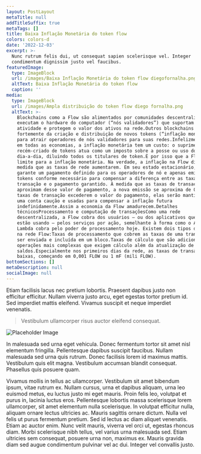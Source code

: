 ```yaml
---
layout: PostLayout
metaTitle: null
addTitleSuffix: true
metaTags: []
title: Baixa Inflação Monetária do token flow
colors: colors-d
date: '2022-12-03'
excerpt: >-
  Nunc rutrum felis dui, ut consequat sapien scelerisque vel. Integer
  condimentum dignissim justo vel faucibus.
featuredImage:
  type: ImageBlock
  url: /images/Baixa Inflação Monetária do token flow diegofornalha.png
  altText: Baixa Inflação Monetária do token flow
  caption: ''
media:
  type: ImageBlock
  url: /images/Ampla distribuição do token flow diego fornalha.png
  altText: >-
    Blockchains como a Flow são alimentados por comunidades descentralizadas que
    executam o hardware do computador (“nós validadores”) que suportam a
    atividade e protegem o valor dos ativos na rede.Outros blockchains dependem
    fortemente da criação e distribuição de novos tokens (“inflação monetária”)
    para atrair operadores de nós validadores para suas redes.Infelizmente, como
    em todas as economias, a inflação monetária tem um custo: o suprimento
    recém-criado de tokens atua como um imposto sobre a posse ou uso do
    dia-a-dia, diluindo todos os titulares de token.É por isso que a Flow tem um
    limite para a inflação monetária. Na verdade, a inflação na Flow diminuirá à
    medida que as taxas de rede aumentarem. Em seu estado estacionário, a Flow
    garante um pagamento definido para os operadores de nó e apenas emite novos
    tokens conforme necessário para compensar a diferença entre as taxas de
    transação e o pagamento garantido. À medida que as taxas de transação se
    aproximam desse valor de pagamento, a nova emissão se aproxima de 0%. Se as
    taxas de transação excederem o valor do pagamento, elas serão mantidas em
    uma conta caução e usadas para compensar a inflação futura
    indefinidamente.Assim a economia da Flow amadurecem.Detalhes
    técnicosProcessamento e computação de transaçõesComo uma rede
    descentralizada, a Flow cobra dos usuários – ou dos aplicativos que eles
    estão usando – pelos serviços por ação, semelhante à forma como o Amazon
    Lambda cobra pelo poder de processamento hoje. Existem dois tipos de taxas
    na rede Flow:Taxas de processamento que cobrem as taxas de uma transação a
    ser enviada e incluída em um bloco.Taxas de cálculo que são adicionadas para
    operações mais complexas que exigem cálculo além da atualização de
    saldos.Especialmente nos primeiros dias da rede, as taxas de transação são
    baixas, começando em 0,001 FLOW ou 1 mF (mili FLOW).
bottomSections: []
metaDescription: null
socialImage: null
---
```

Etiam facilisis lacus nec pretium lobortis. Praesent dapibus justo non efficitur efficitur. Nullam viverra justo arcu, eget egestas tortor pretium id. Sed imperdiet mattis eleifend. Vivamus suscipit et neque imperdiet venenatis.

> Vestibulum ullamcorper risus auctor eleifend consequat.

![Placeholder Image](https://assets.stackbit.com/components/images/default/post-4.jpeg)

In malesuada sed urna eget vehicula. Donec fermentum tortor sit amet nisl elementum fringilla. Pellentesque dapibus suscipit faucibus. Nullam malesuada sed urna quis rutrum. Donec facilisis lorem id maximus mattis. Vestibulum quis elit magna. Vestibulum accumsan blandit consequat. Phasellus quis posuere quam.

Vivamus mollis in tellus ac ullamcorper. Vestibulum sit amet bibendum ipsum, vitae rutrum ex. Nullam cursus, urna et dapibus aliquam, urna leo euismod metus, eu luctus justo mi eget mauris. Proin felis leo, volutpat et purus in, lacinia luctus eros. Pellentesque lobortis massa scelerisque lorem ullamcorper, sit amet elementum nulla scelerisque. In volutpat efficitur nulla, aliquam ornare lectus ultricies ac. Mauris sagittis ornare dictum. Nulla vel felis ut purus fermentum pretium. Sed id lectus ac diam aliquet venenatis. Etiam ac auctor enim. Nunc velit mauris, viverra vel orci ut, egestas rhoncus diam. Morbi scelerisque nibh tellus, vel varius urna malesuada sed. Etiam ultricies sem consequat, posuere urna non, maximus ex. Mauris gravida diam sed augue condimentum pulvinar vel ac dui. Integer vel convallis justo.